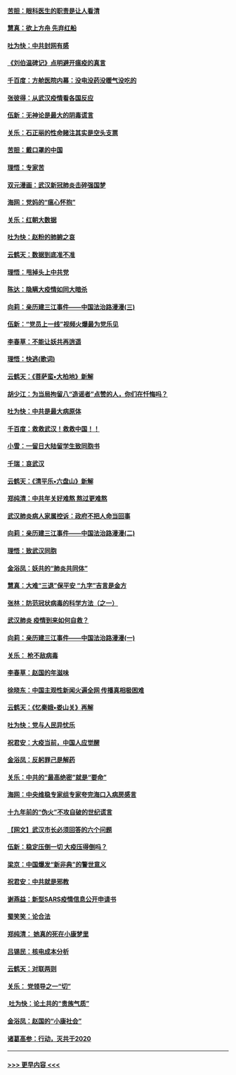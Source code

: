 #### [苦胆：眼科医生的职责是让人看清](../pages/nsc993/n11853840.md?t=02090511) 
#### [慧真：欲上方舟 先弃红船](../pages/nsc993/n11853483.md?t=02090511) 
#### [吐为快：中共封网有感](../pages/nsc993/n11852575.md?t=02090511) 
#### [《刘伯温碑记》点明避开瘟疫的真言](../pages/nsc993/n11852128.md?t=02090511) 
#### [千百度：方舱医院内幕：没电没药没暖气没吃的](../pages/nsc993/n11850211.md?t=02090511) 
#### [张彼得：从武汉疫情看各国反应](../pages/nsc993/n11850102.md?t=02090511) 
#### [伍新：无神论是最大的阴毒谎言](../pages/nsc993/n11846129.md?t=02090511) 
#### [关乐：石正丽的性命赌注其实是空头支票](../pages/nsc993/n11846109.md?t=02090511) 
#### [苦胆：戴口罩的中国](../pages/nsc993/n11845576.md?t=02090511) 
#### [理悟：专家苦](../pages/nsc993/n11845564.md?t=02090511) 
#### [双元漫画：武汉新冠肺炎击碎强国梦](../pages/nsc993/n11843320.md?t=02090511) 
#### [海网：党妈的“瘟心怀抱”](../pages/nsc993/n11840740.md?t=02090511) 
#### [关乐：红朝大数据](../pages/nsc993/n11840675.md?t=02090511) 
#### [吐为快：赵粉的肺腑之哀](../pages/nsc993/n11840618.md?t=02090511) 
#### [云鹤天：数据到底准不准](../pages/nsc993/n11840325.md?t=02090511) 
#### [理悟：甩掉头上中共党](../pages/nsc993/n11838826.md?t=02090511) 
#### [陈达：隐瞒大疫情如同大暗杀](../pages/nsc993/n11838771.md?t=02090511) 
#### [向莉：亲历建三江事件——中国法治路漫漫(三)](../pages/nsc993/n11831825.md?t=02090511) 
#### [伍新：“党员上一线”视频火爆最为党乐见](../pages/nsc993/n11838200.md?t=02090511) 
#### [李春草：不能让妖共再逍遥](../pages/nsc993/n11838102.md?t=02090511) 
#### [理悟：快逃(歌词)](../pages/nsc993/n11838083.md?t=02090511) 
#### [云鹤天：《菩萨蛮▪大柏地》新解](../pages/nsc993/n11838059.md?t=02090511) 
#### [胡少江：为当局拘留八“造谣者”点赞的人，你们在忏悔吗？](../pages/nsc993/n11836801.md?t=02090511) 
#### [吐为快：中共是最大病原体](../pages/nsc993/n11836748.md?t=02090511) 
#### [千百度：救救武汉！救救中国！！](../pages/nsc993/n11836145.md?t=02090511) 
#### [小雪：一留日大陆留学生致同胞书](../pages/nsc993/n11834624.md?t=02090511) 
#### [千瑞：哀武汉](../pages/nsc993/n11833647.md?t=02090511) 
#### [云鹤天：《清平乐▪六盘山》新解](../pages/nsc993/n11833611.md?t=02090511) 
#### [郑纯清：中共年关好难熬 熬过更难熬](../pages/nsc993/n11833489.md?t=02090511) 
#### [武汉肺炎病人家属控诉：政府不把人命当回事](../pages/nsc993/n11833205.md?t=02090511) 
#### [向莉：亲历建三江事件——中国法治路漫漫(二)](../pages/nsc993/n11829102.md?t=02090511) 
#### [理悟：致武汉同胞](../pages/nsc993/n11831522.md?t=02090511) 
#### [金浴凤：妖共的“肺炎共同体”](../pages/nsc993/n11829448.md?t=02090511) 
#### [慧真：大难“三退”保平安 “九字”吉言是金方](../pages/nsc993/n11829501.md?t=02090511) 
#### [张林：防范冠状病毒的科学方法（之一）](../pages/nsc993/n11828618.md?t=02090511) 
#### [武汉肺炎 疫情到来如何自救？](../pages/nsc993/n11827632.md?t=02090511) 
#### [向莉：亲历建三江事件——中国法治路漫漫(一)](../pages/nsc993/n11827190.md?t=02090511) 
#### [关乐： 枪不敌病毒](../pages/nsc993/n11826746.md?t=02090511) 
#### [李春草：赵国的年滋味](../pages/nsc993/n11826321.md?t=02090511) 
#### [徐晓东：中国主观性新闻火遍全网 传播真相极困难](../pages/nsc993/n11826508.md?t=02090511) 
#### [云鹤天：《忆秦娥▪娄山关》再解](../pages/nsc993/n11824682.md?t=02090511) 
#### [吐为快：党与人民异忧乐](../pages/nsc993/n11824660.md?t=02090511) 
#### [祝君安：大疫当前，中国人应觉醒](../pages/nsc993/n11821946.md?t=02090511) 
#### [金浴凤：反躬罪己是解药](../pages/nsc993/n11820280.md?t=02090511) 
#### [关乐：中共的“最高绝密”就是“要命”](../pages/nsc993/n11816946.md?t=02090511) 
#### [海网：中央维稳专家组专家夸完海口入病房感言](../pages/nsc993/n11815138.md?t=02090511) 
#### [十九年前的“伪火”不攻自破的世纪谎言](../pages/nsc993/n11813238.md?t=02090511) 
#### [【网文】武汉市长必须回答的六个问题](../pages/nsc993/n11813848.md?t=02090511) 
#### [伍新：稳定压倒一切 大疫压得倒吗？](../pages/nsc993/n11812634.md?t=02090511) 
#### [梁京：中国爆发“新非典”的警世意义](../pages/nsc993/n11812554.md?t=02090511) 
#### [祝君安：中共就是邪教](../pages/nsc993/n11812431.md?t=02090511) 
#### [谢燕益：新型SARS疫情信息公开申请书](../pages/nsc993/n11808840.md?t=02090511) 
#### [蜀笑笑：论合法](../pages/nsc993/n11808064.md?t=02090511) 
#### [郑纯清： 她真的死在小康梦里](../pages/nsc993/n11806623.md?t=02090511) 
#### [吕锡民：核电成本分析](../pages/nsc993/n11806284.md?t=02090511) 
#### [云鹤天：对联两则](../pages/nsc993/n11805957.md?t=02090511) 
#### [关乐： 党领导之一“切”](../pages/nsc993/n11804505.md?t=02090511) 
#### [ 吐为快：论土共的“贵族气质”](../pages/nsc993/n11804490.md?t=02090511) 
#### [金浴凤：赵国的“小康社会”](../pages/nsc993/n11804452.md?t=02090511) 
#### [诸葛高参：行动，灭共于2020](../pages/nsc993/n11804120.md?t=02090511) 

----
#### [ >>> 更早内容 <<< ](../indexes/nsc993-earlier.md)
